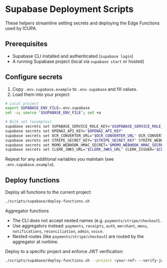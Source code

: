 # Supabase Deployment Scripts

These helpers streamline setting secrets and deploying the Edge Functions used by ICUPA.

## Prerequisites

- Supabase CLI installed and authenticated (`supabase login`)
- A running Supabase project (local via `supabase start` or hosted)

## Configure secrets

1) Copy `.env.supabase.example` to `.env.supabase` and fill values.
2) Load them into your project:

```bash
# Local project
export SUPABASE_ENV_FILE=.env.supabase
set -a; source "$SUPABASE_ENV_FILE"; set +a

# Bulk set (examples)
supabase secrets set SUPABASE_SERVICE_ROLE_KEY="$SUPABASE_SERVICE_ROLE_KEY"
supabase secrets set OPENAI_API_KEY="$OPENAI_API_KEY"
supabase secrets set OCR_CONVERTER_URL="$OCR_CONVERTER_URL" OCR_CONVERTER_TOKEN="$OCR_CONVERTER_TOKEN"
supabase secrets set STRIPE_SECRET_KEY="$STRIPE_SECRET_KEY" STRIPE_WEBHOOK_SECRET="$STRIPE_WEBHOOK_SECRET"
supabase secrets set MOMO_WEBHOOK_HMAC_SECRET="$MOMO_WEBHOOK_HMAC_SECRET" AIRTEL_WEBHOOK_HMAC_SECRET="$AIRTEL_WEBHOOK_HMAC_SECRET"
supabase secrets set CLERK_JWKS_URL="$CLERK_JWKS_URL" CLERK_ISSUER="$CLERK_ISSUER"
```

Repeat for any additional variables you maintain (see `.env.supabase.example`).

## Deploy functions

Deploy all functions to the current project:

```bash
./scripts/supabase/deploy-functions.sh
```

Aggregator functions

- The CLI does not accept nested names (e.g. `payments/stripe/checkout`).
- Use aggregators instead: `payments`, `receipts`, `auth`, `merchant`, `menu`, `notifications`, `reconciliation`, `admin`, `voice`.
- Nested routes (like `payments/stripe/checkout`) are routed by the aggregator at runtime.

Deploy to a specific project and enforce JWT verification:

```bash
./scripts/supabase/deploy-functions.sh --project <your-ref> --verify-jwt
```
